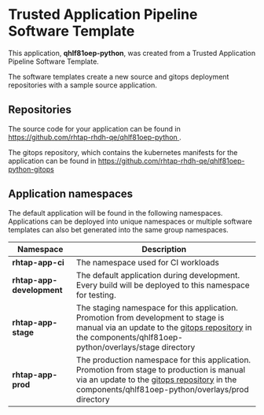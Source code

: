 # Trusted Application Pipeline Software Template

This application, **qhlf81oep-python**, was created from a Trusted Application Pipeline Software Template.

The software templates create a new source and gitops deployment repositories with a sample source application. 

## Repositories

The source code for your application can be found in [https://github.com/rhtap-rhdh-qe/qhlf81oep-python ](https://github.com/rhtap-rhdh-qe/qhlf81oep-python ).
 
The gitops repository, which contains the kubernetes manifests for the application can be found in 
[https://github.com/rhtap-rhdh-qe/qhlf81oep-python-gitops ](https://github.com/rhtap-rhdh-qe/qhlf81oep-python-gitops ) 

## Application namespaces 

The default application will be found in the following namespaces. Applications can be deployed into unique namespaces or multiple software templates can also bet generated into the same group namespaces.  

|  Namespace   |  Description   |  
| -------- | -------- |
| **rhtap-app-ci** | The namespace used for CI workloads |
| **rhtap-app-development** | The default application during development. Every build will be deployed to this namespace for testing. |
| **rhtap-app-stage** | The staging namespace for this application. Promotion from development to stage is manual via an update to the [gitops repository](https://github.com/rhtap-rhdh-qe/qhlf81oep-python-gitops ) in the components/qhlf81oep-python/overlays/stage directory |
| **rhtap-app-prod** | The production namespace for this application. Promotion from stage to production is manual via an update to the [gitops repository](https://github.com/rhtap-rhdh-qe/qhlf81oep-python-gitops ) in the components/qhlf81oep-python/overlays/prod directory |